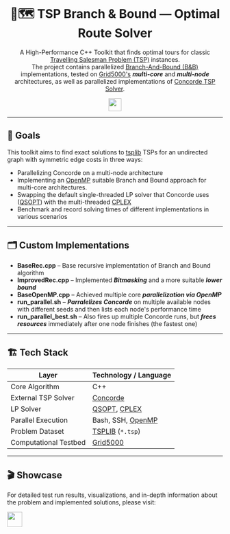 <div align="center">

<h1>🚚🗺️ TSP Branch & Bound — Optimal Route Solver</h1>

<p>A High-Performance C++ Toolkit that finds optimal tours for classic <a href="https://en.wikipedia.org/wiki/Travelling_salesman_problem" target="_blank">Travelling Salesman Problem (TSP)</a> instances.</br>
The project contains parallelized <a href="https://en.wikipedia.org/wiki/Branch_and_bound" target="_blank">Branch-And-Bound (B&B)</a> implementations,
tested on <a href="https://www.grid5000.fr/w/Grid5000:Home" target="_blank">Grid5000's</a> <b><i>multi-core</b></i> and <b><i>multi-node</b></i> architectures, as well as parallelized implementations of <a href="https://www.math.uwaterloo.ca/tsp/concorde.html" target="_blank">Concorde TSP Solver</a>.</p>

<div>
  <img src="https://img.shields.io/badge/Solo-Project-gray?logo=codecrafters&labelColor=cyan&logoColor=%23323232" style="height: 30px; width: auto;">
</div>

</div>

---

## 🎯 Goals
This toolkit aims to find exact solutions to [tsplib](https://github.com/mastqe/tsplib) TSPs for an undirected graph with symmetric edge costs in three ways:
- Parallelizing Concorde on a multi-node architecture
- Implementing an [OpenMP](https://www.openmp.org/) suitable Branch and Bound approach for multi-core architectures.
- Swapping the default single-threaded LP solver that Concorde uses ([QSOPT](https://www.math.uwaterloo.ca/~bico/qsopt/)) with the multi-threaded [CPLEX](https://www.ibm.com/products/ilog-cplex-optimization-studio)
- Benchmark and record solving times of different implementations in various scenarios

---

## 🗂️ Custom Implementations
- **BaseRec.cpp** – Base recursive implementation of Branch and Bound algorithm
- **ImprovedRec.cpp** – Implemented ***Bitmasking*** and a more suitable ***lower bound***
- **BaseOpenMP.cpp** – Achieved multiple core ***parallelization via OpenMP***
- **run_parallel.sh** – ***Parralelizes Concorde*** on multiple available nodes with different seeds and then lists each node's performance time
- **run_parallel_best.sh** – Also fires up multiple Concorde runs, but ***frees resources*** immediately after one node finishes (the fastest one)

---

## 🏗️ Tech Stack

| Layer                | Technology / Language |
|----------------------|------------|
| Core Algorithm       | C++ |
| External TSP Solver  | [Concorde](https://www.math.uwaterloo.ca/tsp/concorde.html) |
| LP Solver            | [QSOPT](https://www.math.uwaterloo.ca/~bico/qsopt/), [CPLEX](https://www.ibm.com/products/ilog-cplex-optimization-studio) |
| Parallel Execution   | Bash, SSH, [OpenMP](https://www.openmp.org/) |
| Problem Dataset      | [TSPLIB](https://github.com/mastqe/tsplib) (`*.tsp`) |
| Computational Testbed| [Grid5000](https://www.grid5000.fr/w/Grid5000:Home) |

---

## 🎬 Showcase
For detailed test run results, visualizations, and in-depth information about the problem and implemented solutions, please visit:

<a href="https://shorturl.at/mUccA" target="_blank">
    <img src="https://img.shields.io/badge/Presentation%20-%20red?logo=niconico" style="height: 35px; width: auto;">
</a>



